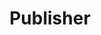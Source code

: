 ---
title: Publisher
description: We publish open data
permalink: /fr/publisher/_key_
layout: publisher-key
---